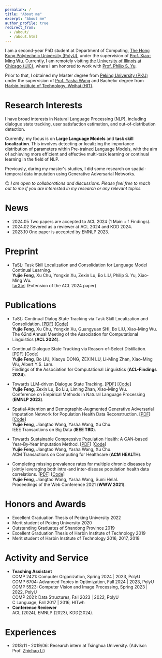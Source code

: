 ```yaml
---
permalink: /
title: "About me"
excerpt: "About me"
author_profile: true
redirect_from: 
  - /about/
  - /about.html
---
```


I am a second-year PhD student at Department of Computing, [The Hong Kong Polytechnic University (PolyU)](https://www.polyu.edu.hk/), under the supervision of [Prof. Xiao-Ming Wu](https://www4.comp.polyu.edu.hk/~csxmwu/). Currently, I am remotely visiting [the University of Illinois at Chicago (UIC)](https://www.uic.edu/), where I am honored to work with [Prof. Philip S. Yu](https://scholar.google.com/citations?user=D0lL1r0AAAAJ&hl=en).

Prior to that, I obtained my Master degree from [Peking University (PKU)](https://www.pku.edu.cn/) under the supervision of [Prof. Yasha Wang](https://faculty.pku.edu.cn/wangyasha/zh_CN/more/10532/jsjjgd/index.htm) and Bachelor degree from [Harbin Institute of Technology, Weihai (HIT)](https://www.hitwh.edu.cn/).

# Research Interests
I have broad interests in Natural Language Processing (NLP), including dialogue state tracking, user satisfaction estimation, and out-of-distribution detection.

Currently, my focus is on **Large Language Models** and **task skill localization**. This involves detecting or localizing the importance distribution of parameters within Pre-trained Language Models, with the aim of achieving more efficient and effective multi-task learning or continual learning in the field of NLP.

Previously, during my master's studies, I did some research on spatial-temporal data imputation using Generative Adversarial Networks.

:wink: *I am open to collaborations and discussions. Please feel free to reach out to me if you are interested in my research or any relevant topics.*

# News
* 2024.05 Two papers are accepted to ACL 2024 (1 Main + 1 Findings).
* 2024.02 Severed as a reviewer at ACL 2024 and KDD 2024.
* 2023.10 One paper is accepted by EMNLP 2023.

# Preprint
* TaSL: Task Skill Localization and Consolidation for Language Model Continual Learning.    
  **Yujie Feng**, Xu Chu, Yongxin Xu, Zexin Lu, Bo LIU, Philip S. Yu, Xiao-Ming Wu.   
  [[arXiv](https://arxiv.org/abs/2408.05200)] (Extension of the ACL 2024 paper)   


# Publications

* TaSL: Continual Dialog State Tracking via Task Skill Localization and Consolidation. [[PDF](https://aclanthology.org/2024.acl-long.69/)] [[Code](https://github.com/WoodScene/TaSL)]    
  **Yujie Feng**, Xu Chu, Yongxin Xu, Guangyuan SHI, Bo LIU, Xiao-Ming Wu.   
  The 62nd Annual Meeting of the Association for Computational Linguistics (**ACL 2024**).
  
* Continual Dialogue State Tracking via Reason-of-Select Distillation. [[PDF](https://aclanthology.org/2024.findings-acl.422/)] [[Code](https://github.com/WoodScene/RoS)]    
  **Yujie Feng**, Bo LIU, Xiaoyu DONG, ZEXIN LU, Li-Ming Zhan, Xiao-Ming Wu, Albert Y.S. Lam.   
  Findings of the Association for Computational Linguistics (**ACL-Findings 2024**).
<!--
* How Good Are LLMs at Out-of-Distribution Detection? [[PDF](https://arxiv.org/pdf/2308.10261.pdf)] [[Code](https://github.com/Awenbocc/LLM-OOD)]  
  Bo Liu, Liming Zhan, Zexin Lu, **Yujie Feng**,  Lei Xue, Xiao-Ming Wu.  
  International Conference on Computational Linguistics (**COLING 2024**).
-->

* Towards LLM-driven Dialogue State Tracking. [[PDF](https://arxiv.org/pdf/2310.14970.pdf)] [[Code](https://github.com/WoodScene/LDST)]  
  **Yujie Feng**, Zexin Lu, Bo Liu, Liming Zhan, Xiao-Ming Wu.  
  Conference on Empirical Methods in Natural Language Processing (**EMNLP 2023**).  

* Spatial-Attention and Demographic-Augmented Generative Adversarial Imputation Network for Population Health Data Reconstruction. [[PDF](https://ieeexplore.ieee.org/abstract/document/9976200)] [[Code](https://github.com/WoodScene/SDAGAIN)]  
  **Yujie Feng**, Jiangtao Wang, Yasha Wang, Xu Chu.  
  IEEE Transactions on Big Data (**IEEE TBD**).  

* Towards Sustainable Compressive Population Health: A GAN-based Year-By-Year Imputation Method. [[PDF](https://dl.acm.org/doi/abs/10.1145/3571159)] [[Code](https://github.com/WoodScene/UAA-GAIN)]  
  **Yujie Feng**, Jiangtao Wang, Yasha Wang, Xu Chu.  
  ACM Transactions on Computing for Healthcare (**ACM HEALTH**).  

* Completing missing prevalence rates for multiple chronic diseases by jointly leveraging both intra-and inter-disease population health data correlations. [[PDF](https://dl.acm.org/doi/abs/10.1145/3442381.3449811)] [[Code](https://github.com/WoodScene/Compressive-Population-Health)]  
  **Yujie Feng**, Jiangtao Wang, Yasha Wang, Sumi Helal.  
  Proceedings of the Web Conference 2021 (**WWW 2021**).  


# Honors and Awards
* Excellent Graduation Thesis of Peking University 2022  
* Merit student of Peking University 2020  
* Outstanding Graduates of Shandong Province 2019   
* Excellent Graduation Thesis of Harbin Institute of Technology 2019  
* Merit student of Harbin Institute of Technology 2016, 2017, 2018  

# Activity and Service
* **Teaching Assistant**  
  COMP 2421: Computer Organization, Spring 2024 | 2023, PolyU  
  COMP 6704: Advanced Topics in Optimization, Fall 2024 | 2023, PolyU   
  COMP 5523: Computer Vision and Image Processing, Spring 2023 | 2022, PolyU  
  COMP 2021: Data Structures, Fall 2023 | 2022, PolyU     
  C Language, Fall 2017 | 2016, HITwh  
* **Conference Reviewer**  
  ACL (2024), EMNLP (2023), KDD(2024).

# Experiences
* 2018/11 - 2019/06: Research intern at Tsinghua University. (Advisor: Prof. [Zhichao Li](https://scholar.google.com.hk/citations?user=AQ1zeEcAAAAJ&hl=zh-CN&oi=sra))
